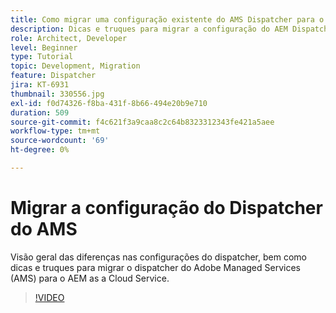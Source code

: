 ```yaml
---
title: Como migrar uma configuração existente do AMS Dispatcher para o AEM as a Cloud Service
description: Dicas e truques para migrar a configuração do AEM Dispatcher do Adobe Managed Services (AMS) para o AEM as a Cloud Service.
role: Architect, Developer
level: Beginner
type: Tutorial
topic: Development, Migration
feature: Dispatcher
jira: KT-6931
thumbnail: 330556.jpg
exl-id: f0d74326-f8ba-431f-8b66-494e20b9e710
duration: 509
source-git-commit: f4c621f3a9caa8c2c64b8323312343fe421a5aee
workflow-type: tm+mt
source-wordcount: '69'
ht-degree: 0%

---
```


# Migrar a configuração do Dispatcher do AMS

Visão geral das diferenças nas configurações do dispatcher, bem como dicas e truques para migrar o dispatcher do Adobe Managed Services (AMS) para o AEM as a Cloud Service.

>[!VIDEO](https://video.tv.adobe.com/v/345899?quality=12&learn=on&captions=por_br)
